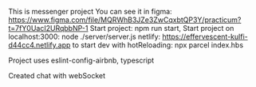 This is messenger project
You can see it in figma: https://www.figma.com/file/MQRWhB3JZe3ZwCqxbtQP3Y/practicum?t=7fY0UacI2URqbbNP-1
Start project: npm run start,
Start project on localhost:3000: node ./server/server.js
netlify: https://effervescent-kulfi-d44cc4.netlify.app
to start dev with hotReloading: npx parcel index.hbs

Project uses eslint-config-airbnb, typescript

Created chat with webSocket
